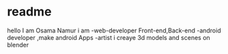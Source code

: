 # readme
hello I am Osama Namur
i am -web-developer Front-end,Back-end
     -android developer ,make android Apps 
     -artist i creaye 3d models and scenes on blender
